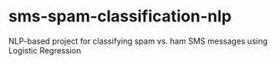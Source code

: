 # sms-spam-classification-nlp
NLP-based project for classifying spam vs. ham SMS messages using Logistic Regression
